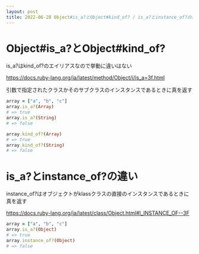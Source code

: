 ```yaml
---
layout: post
title: 2022-06-28 Object#is_a?とObject#kind_of? / is_a?とinstance_of?の違い
---
```


# Object#is_a?とObject#kind_of?

is_a?はkind_of?のエイリアスなので挙動に違いはない

https://docs.ruby-lang.org/ja/latest/method/Object/i/is_a=3f.html

引数で指定されたクラスかそのサブクラスのインスタンスであるときに真を返す

```ruby
array = ["a", "b", "c"]
array.is_a?(Array)
# => true
array.is_a?(String)
# => false

array.kind_of?(Array)
# => true
array.kind_of?(String)
# => false
```

# is_a?とinstance_of?の違い

instance_of?はオブジェクトがklassクラスの直接のインスタンスであるときに真を返す

https://docs.ruby-lang.org/ja/latest/class/Object.html#I_INSTANCE_OF--3F

```ruby
array = ["a", "b", "c"]
array.is_a?(Object)
# => true
array.instance_of?(Object)
# => false
```
